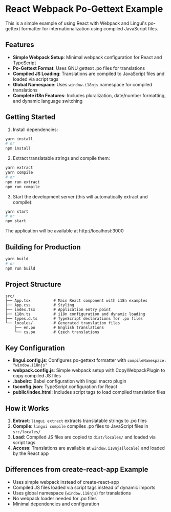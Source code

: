 # React Webpack Po-Gettext Example

This is a simple example of using React with Webpack and Lingui's po-gettext formatter for internationalization using compiled JavaScript files.

## Features

- **Simple Webpack Setup**: Minimal webpack configuration for React and TypeScript
- **Po-Gettext Format**: Uses GNU gettext .po files for translations
- **Compiled JS Loading**: Translations are compiled to JavaScript files and loaded via script tags
- **Global Namespace**: Uses `window.i18njs` namespace for compiled translations
- **Complete i18n Features**: Includes pluralization, date/number formatting, and dynamic language switching

## Getting Started

1. Install dependencies:
```bash
yarn install
# or
npm install
```

2. Extract translatable strings and compile them:
```bash
yarn extract
yarn compile
# or
npm run extract
npm run compile
```

3. Start the development server (this will automatically extract and compile):
```bash
yarn start
# or
npm start
```

The application will be available at http://localhost:3000

## Building for Production

```bash
yarn build
# or
npm run build
```

## Project Structure

```
src/
├── App.tsx          # Main React component with i18n examples
├── App.css          # Styling
├── index.tsx        # Application entry point
├── i18n.ts          # i18n configuration and dynamic loading
├── types.d.ts       # TypeScript declarations for .po files
└── locales/         # Generated translation files
    ├── en.po        # English translations
    └── cs.po        # Czech translations
```

## Key Configuration

- **lingui.config.js**: Configures po-gettext formatter with `compileNamespace: "window.i18njs"`
- **webpack.config.js**: Simple webpack setup with CopyWebpackPlugin to copy compiled JS files
- **.babelrc**: Babel configuration with lingui macro plugin
- **tsconfig.json**: TypeScript configuration for React
- **public/index.html**: Includes script tags to load compiled translation files

## How it Works

1. **Extract**: `lingui extract` extracts translatable strings to .po files
2. **Compile**: `lingui compile` compiles .po files to JavaScript files in `src/locales/`
3. **Load**: Compiled JS files are copied to `dist/locales/` and loaded via script tags
4. **Access**: Translations are available at `window.i18njs[locale]` and loaded by the React app

## Differences from create-react-app Example

- Uses simple webpack instead of create-react-app
- Compiled JS files loaded via script tags instead of dynamic imports
- Uses global namespace (`window.i18njs`) for translations
- No webpack loader needed for .po files
- Minimal dependencies and configuration
